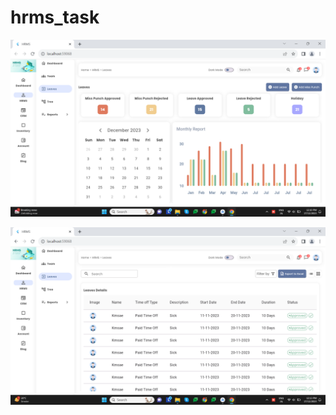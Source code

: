 # hrms_task

<p align="center"><img src="app_screen/screen_1.png" alt="screen_1"/></p>
<p align="center"><img src="app_screen/screen_2.png" alt="screen_2"/></p>